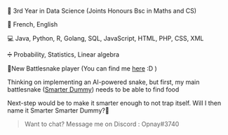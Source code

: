 
📓 3rd Year in Data Science (Joints Honours Bsc in Maths and CS) 

🎤 French, English 

💻 Java, Python, R, Golang, SQL, JavaScript, HTML, PHP, CSS, XML

➗ Probability, Statistics, Linear algebra


🐍New Battlesnake player (You can find me [here](https://play.battlesnake.com/u/doodoal/) :D )

Thinking on implementing an AI-powered snake, but first, my main battlesnake ([Smarter Dummy](https://github.com/Doodoal/Smarter-dummy)) needs to be able to find food

Next-step would be to make it smarter enough to not trap itself. Will I then name it Smarter Smarter Dummy?👀



> Want to chat? Message me on Discord : Opnay#3740
